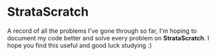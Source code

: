# StrataScratch 

A record of all the problems I've gone through so far, I'm hoping to document my code better and solve every problem on **StrataScratch**. I hope you find this useful and good luck studying :)
